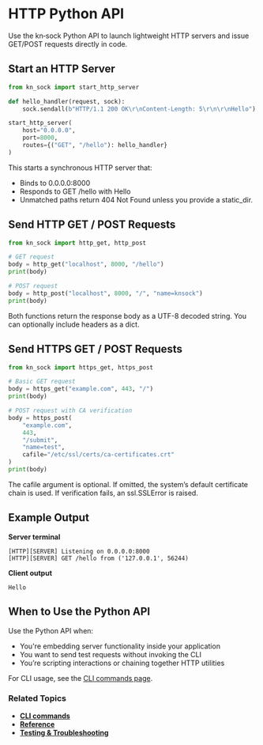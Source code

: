 # HTTP Python API

Use the kn‑sock Python API to launch lightweight HTTP servers and issue GET/POST requests directly in code.

## Start an HTTP Server

```python
from kn_sock import start_http_server

def hello_handler(request, sock):
    sock.sendall(b"HTTP/1.1 200 OK\r\nContent-Length: 5\r\n\r\nHello")

start_http_server(
    host="0.0.0.0",
    port=8000,
    routes={("GET", "/hello"): hello_handler}
)
```

This starts a synchronous HTTP server that:

- Binds to 0.0.0.0:8000
- Responds to GET /hello with Hello
- Unmatched paths return 404 Not Found unless you provide a static_dir.

## Send HTTP GET / POST Requests

```python
from kn_sock import http_get, http_post

# GET request
body = http_get("localhost", 8000, "/hello")
print(body)

# POST request
body = http_post("localhost", 8000, "/", "name=knsock")
print(body)
```

Both functions return the response body as a UTF-8 decoded string. You can optionally include headers as a dict.

## Send HTTPS GET / POST Requests

```python
from kn_sock import https_get, https_post

# Basic GET request
body = https_get("example.com", 443, "/")
print(body)

# POST request with CA verification
body = https_post(
    "example.com",
    443,
    "/submit",
    "name=test",
    cafile="/etc/ssl/certs/ca-certificates.crt"
)
print(body)
```

The cafile argument is optional. If omitted, the system’s default certificate chain is used. If verification fails, an ssl.SSLError is raised.

## Example Output

**Server terminal**

```pgsql
[HTTP][SERVER] Listening on 0.0.0.0:8000
[HTTP][SERVER] GET /hello from ('127.0.0.1', 56244)
```

**Client output**

```nginx
Hello
```

## When to Use the Python API

Use the Python API when:

- You're embedding server functionality inside your application
- You want to send test requests without invoking the CLI
- You’re scripting interactions or chaining together HTTP utilities

For CLI usage, see the [CLI commands page](cli.md).

### Related Topics

* **[CLI commands](cli.md)**
* **[Reference](reference.md)**
* **[Testing & Troubleshooting](testing.md)**
